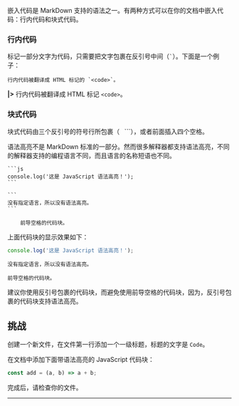 嵌入代码是 MarkDown 支持的语法之一。有两种方式可以在你的文档中嵌入代码：行内代码和块式代码。

### 行内代码

标记一部分文字为代码，只需要把文字包裹在反引号中间（``` ` ```）。下面是一个例子：

    行内代码被翻译成 HTML 标记的 `<code>`。

**|>** 行内代码被翻译成 HTML 标记 `<code>`。

### 块式代码

块式代码由三个反引号的符号行所包裹（``` ``` ```），或者前面插入四个空格。

语法高亮不是 MarkDown 标准的一部分。然而很多解释器都支持语法高亮，不同的解释器支持的编程语言不同，而且语言的名称短语也不同。

    ```js
    console.log('这是 JavaScript 语法高亮！');
    ```

    ```
    没有指定语言，所以没有语法高亮。
    ```

        前导空格的代码块。

上面代码块的显示效果如下：

```js
console.log('这是 JavaScript 语法高亮！');
```

```
没有指定语言，所以没有语法高亮。
```

    前导空格的代码块。

建议你使用反引号包裹的代码块，而避免使用前导空格的代码块，因为，反引号包裹的代码块支持语法高亮。

## 挑战

创建一个新文件，在文件第一行添加一个一级标题，标题的文字是 `Code`。

在文档中添加下面带语法高亮的 JavaScript 代码块：

```js
const add = (a, b) => a + b;
```

完成后，请检查你的文件。

---
